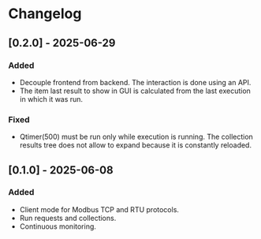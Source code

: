 # Changelog

## [0.2.0] - 2025-06-29

### Added

- Decouple frontend from backend. The interaction is done using an API.
- The item last result to show in GUI is calculated from the last execution in which it was run.

### Fixed

- Qtimer(500) must be run only while execution is running. The collection results tree does not allow to expand because it is constantly reloaded.

## [0.1.0] - 2025-06-08

### Added

- Client mode for Modbus TCP and RTU protocols.
- Run requests and collections.
- Continuous monitoring.
